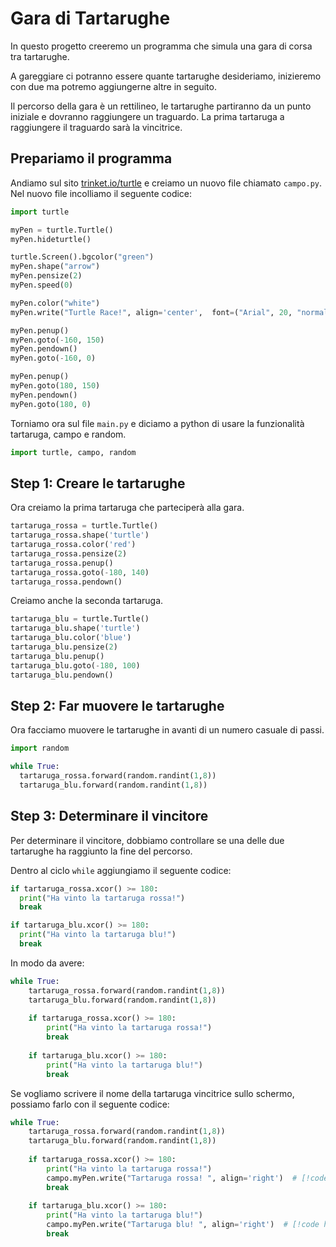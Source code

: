 # Gara di Tartarughe

In questo progetto creeremo un programma che simula una gara di corsa tra tartarughe.

A gareggiare ci potranno essere quante tartarughe desideriamo, inizieremo con due ma potremo aggiungerne altre in
seguito.

Il percorso della gara è un rettilineo, le tartarughe partiranno da un punto iniziale e dovranno raggiungere un
traguardo. La prima tartaruga a raggiungere il traguardo sarà la vincitrice.

## Prepariamo il programma

Andiamo sul sito [trinket.io/turtle](https://trinket.io/turtle) e creiamo un nuovo file chiamato `campo.py`.
Nel nuovo file incolliamo il seguente codice:

```python
import turtle

myPen = turtle.Turtle()
myPen.hideturtle()

turtle.Screen().bgcolor("green")
myPen.shape("arrow")
myPen.pensize(2)
myPen.speed(0)

myPen.color("white")
myPen.write("Turtle Race!", align='center',  font=("Arial", 20, "normal"))

myPen.penup()
myPen.goto(-160, 150)
myPen.pendown()
myPen.goto(-160, 0)

myPen.penup()
myPen.goto(180, 150)
myPen.pendown()
myPen.goto(180, 0)
```

Torniamo ora sul file `main.py` e diciamo a python di usare la funzionalità tartaruga, campo e random.

```python
import turtle, campo, random
```

## Step 1: Creare le tartarughe

Ora creiamo la prima tartaruga che parteciperà alla gara.

```python
tartaruga_rossa = turtle.Turtle()
tartaruga_rossa.shape('turtle')
tartaruga_rossa.color('red')
tartaruga_rossa.pensize(2)
tartaruga_rossa.penup()
tartaruga_rossa.goto(-180, 140)
tartaruga_rossa.pendown()
```

Creiamo anche la seconda tartaruga.

```python
tartaruga_blu = turtle.Turtle()
tartaruga_blu.shape('turtle')
tartaruga_blu.color('blue')
tartaruga_blu.pensize(2)
tartaruga_blu.penup()
tartaruga_blu.goto(-180, 100)
tartaruga_blu.pendown()
```

## Step 2: Far muovere le tartarughe

Ora facciamo muovere le tartarughe in avanti di un numero casuale di passi.

```python
import random

while True:
  tartaruga_rossa.forward(random.randint(1,8))
  tartaruga_blu.forward(random.randint(1,8))
```

## Step 3: Determinare il vincitore

Per determinare il vincitore, dobbiamo controllare se una delle due tartarughe ha raggiunto la fine del percorso.

Dentro al ciclo `while` aggiungiamo il seguente codice:

```python
if tartaruga_rossa.xcor() >= 180:
  print("Ha vinto la tartaruga rossa!")
  break

if tartaruga_blu.xcor() >= 180:
  print("Ha vinto la tartaruga blu!")
  break
```

In modo da avere:

```python
while True:
    tartaruga_rossa.forward(random.randint(1,8))
    tartaruga_blu.forward(random.randint(1,8))
    
    if tartaruga_rossa.xcor() >= 180:
        print("Ha vinto la tartaruga rossa!")
        break
    
    if tartaruga_blu.xcor() >= 180:
        print("Ha vinto la tartaruga blu!")
        break
```

Se vogliamo scrivere il nome della tartaruga vincitrice sullo schermo, possiamo farlo con il seguente codice:

```python
while True:
    tartaruga_rossa.forward(random.randint(1,8))
    tartaruga_blu.forward(random.randint(1,8))
    
    if tartaruga_rossa.xcor() >= 180:
        print("Ha vinto la tartaruga rossa!")
        campo.myPen.write("Tartaruga rossa! ", align='right')  # [!code highlight]
        break
    
    if tartaruga_blu.xcor() >= 180:
        print("Ha vinto la tartaruga blu!")
        campo.myPen.write("Tartaruga blu! ", align='right')  # [!code highlight]
        break
```
